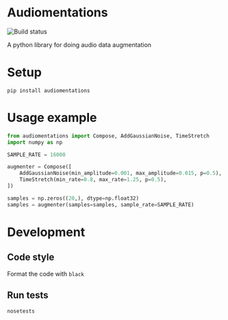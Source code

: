 # Audiomentations

![Build status](https://codeship.com/projects/d192b290-158e-0137-8d9a-32050e1fba78/status?branch=master)

A python library for doing audio data augmentation

# Setup

`pip install audiomentations`

# Usage example

```python
from audiomentations import Compose, AddGaussianNoise, TimeStretch
import numpy as np

SAMPLE_RATE = 16000

augmenter = Compose([
    AddGaussianNoise(min_amplitude=0.001, max_amplitude=0.015, p=0.5),
    TimeStretch(min_rate=0.8, max_rate=1.25, p=0.5),
])

samples = np.zeros((20,), dtype=np.float32)
samples = augmenter(samples=samples, sample_rate=SAMPLE_RATE)
```

# Development

## Code style

Format the code with `black`

## Run tests

`nosetests`
